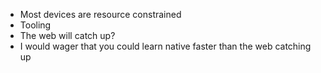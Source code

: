 * Most devices are resource constrained
* Tooling
* The web will catch up?
* I would wager that you could learn native faster than the web catching up

